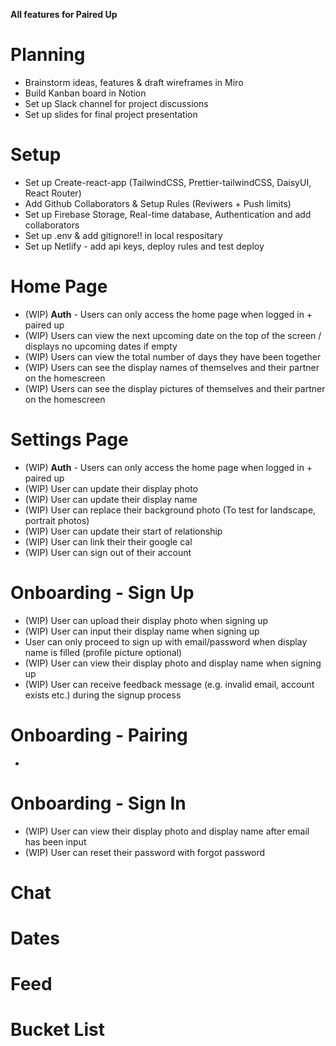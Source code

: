 **All features for Paired Up**

# Planning

- Brainstorm ideas, features & draft wireframes in Miro
- Build Kanban board in Notion
- Set up Slack channel for project discussions
- Set up slides for final project presentation

# Setup

- Set up Create-react-app (TailwindCSS, Prettier-tailwindCSS, DaisyUI, React Router)
- Add Github Collaborators & Setup Rules (Reviwers + Push limits)
- Set up Firebase Storage, Real-time database, Authentication and add collaborators
- Set up .env & add gitignore!! in local respositary
- Set up Netlify - add api keys, deploy rules and test deploy

# Home Page

- (WIP) **Auth** - Users can only access the home page when logged in + paired up
- (WIP) Users can view the next upcoming date on the top of the screen / displays no upcoming dates if empty
- (WIP) Users can view the total number of days they have been together
- (WIP) Users can see the display names of themselves and their partner on the homescreen
- (WIP) Users can see the display pictures of themselves and their partner on the homescreen

# Settings Page

- (WIP) **Auth** - Users can only access the home page when logged in + paired up
- (WIP) User can update their display photo
- (WIP) User can update their display name
- (WIP) User can replace their background photo (To test for landscape, portrait photos)
- (WIP) User can update their start of relationship
- (WIP) User can link their their google cal
- (WIP) User can sign out of their account

# Onboarding - Sign Up

- (WIP) User can upload their display photo when signing up
- (WIP) User can input their display name when signing up
- User can only proceed to sign up with email/password when display name is filled (profile picture optional)
- (WIP) User can view their display photo and display name when signing up
- (WIP) User can receive feedback message (e.g. invalid email, account exists etc.) during the signup process

# Onboarding - Pairing

-

# Onboarding - Sign In

- (WIP) User can view their display photo and display name after email has been input
- (WIP) User can reset their password with forgot password

# Chat

# Dates

# Feed

# Bucket List
